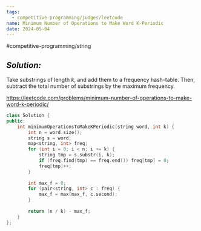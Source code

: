 ```yaml
---
tags:
  - competitive-programming/judges/leetcode
name: Minimum Number of Operations to Make Word K-Periodic
date: 2024-05-04
---
```

#competitive-programming/string 
## _Solution:_
Take substrings of length $k$, and add them to a frequency hash-table. Then, subtract the total number of substrings by the maximum frequency.

https://leetcode.com/problems/minimum-number-of-operations-to-make-word-k-periodic/
```cpp
class Solution {
public:
    int minimumOperationsToMakeKPeriodic(string word, int k) {
        int n = word.size();
        string s = word;
        map<string, int> freq;
        for (int i = 0; i < n; i += k) {
            string tmp = s.substr(i, k);
            if (freq.find(tmp) == freq.end()) freq[tmp] = 0;
            freq[tmp]++;
        }
        
        int max_f = 0;
        for (pair<string, int> c : freq) {
            max_f = max(max_f, c.second);
        }
        
        return (n / k) - max_f;
    }
};
```
